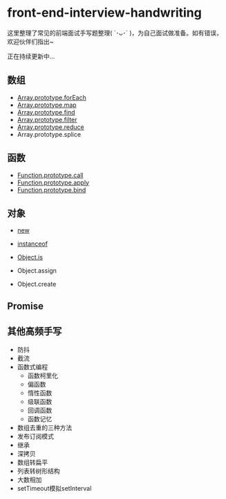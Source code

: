# front-end-interview-handwriting
这里整理了常见的前端面试手写题整理( ´･ᴗ･` )，为自己面试做准备。如有错误，欢迎伙伴们指出~

正在持续更新中...

## 数组
- [Array.prototype.forEach](https://github.com/luoxy0518/front-end-interview-handwriting/tree/master/array/forEach.md)
- [Array.prototype.map](https://github.com/luoxy0518/front-end-interview-handwriting/tree/master/array/map.md)
- [Array.prototype.find](https://github.com/luoxy0518/front-end-interview-handwriting/tree/master/array/find.md)
- [Array.prototype.filter](https://github.com/luoxy0518/front-end-interview-handwriting/tree/master/array/filter.md)
- [Array.prototype.reduce](https://github.com/luoxy0518/front-end-interview-handwriting/tree/master/array/reduce.md)
- Array.prototype.splice 

## 函数
- [Function.prototype.call](https://github.com/luoxy0518/front-end-interview-handwriting/tree/master/function/call.md)
- [Function.prototype.apply](https://github.com/luoxy0518/front-end-interview-handwriting/tree/master/function/apply.md)
- [Function.prototype.bind](https://github.com/luoxy0518/front-end-interview-handwriting/tree/master/function/bind.md)

## 对象
- [new](https://github.com/luoxy0518/front-end-interview-handwriting/tree/master/object/new.md)
- [instanceof](https://github.com/luoxy0518/front-end-interview-handwriting/tree/master/object/instanceof.md)

- [Object.is](https://github.com/luoxy0518/front-end-interview-handwriting/tree/master/object/Object.is.md)
- Object.assign  
- Object.create


## Promise

## 其他高频手写
- 防抖
- 截流
- 函数式编程
  - 函数柯里化
  - 偏函数
  - 惰性函数
  - 级联函数
  - 回调函数
  - 函数记忆  
- 数组去重的三种方法
- 发布订阅模式
- 继承
- 深拷贝
- 数组转扁平
- 列表转树形结构
- 大数相加
- setTimeout模拟setInterval

